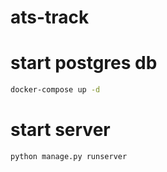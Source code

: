 # ats-track

# start postgres db

```bash
docker-compose up -d
```

# start server

```bash
python manage.py runserver
```